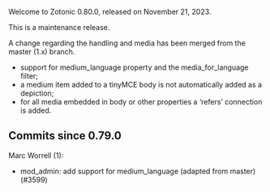 Welcome to Zotonic 0.80.0, released on November 21, 2023.

This is a maintenance release.

A change regarding the handling and media has been merged from the master (1.x) branch.

*   support for medium\_language property and the media\_for\_language filter;
*   a medium item added to a tinyMCE body is not automatically added as a depiction;
*   for all media embedded in body or other properties a ‘refers’ connection is added.



Commits since 0.79.0
--------------------

Marc Worrell (1):

*   mod\_admin: add support for medium\_language (adapted from master) (#3599)